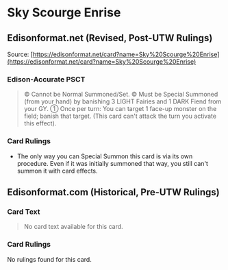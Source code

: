 # Sky Scourge Enrise

## Edisonformat.net (Revised, Post-UTW Rulings)

Source: [https://edisonformat.net/card?name=Sky%20Scourge%20Enrise](https://edisonformat.net/card?name=Sky%20Scourge%20Enrise)

### Edison-Accurate PSCT

> © Cannot be Normal Summoned/Set.
> © Must be Special Summoned (from your hand) by banishing 3 LIGHT Fairies and 1 DARK Fiend from your GY.
> ① Once per turn: You can target 1 face-up monster on the field; banish that target.
> (This card can't attack the turn you activate this effect).

### Card Rulings

*   The only way you can Special Summon this card is via its own procedure.
Even if it was initially summoned that way, you still can't summon it with card effects.


## Edisonformat.com (Historical, Pre-UTW Rulings)

### Card Text

> No card text available for this card.

### Card Rulings

No rulings found for this card.


